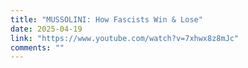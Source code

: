 ```yaml
---
title: "MUSSOLINI: How Fascists Win & Lose"
date: 2025-04-19
link: "https://www.youtube.com/watch?v=7xhwx8z8mJc"
comments: ""
---
```


